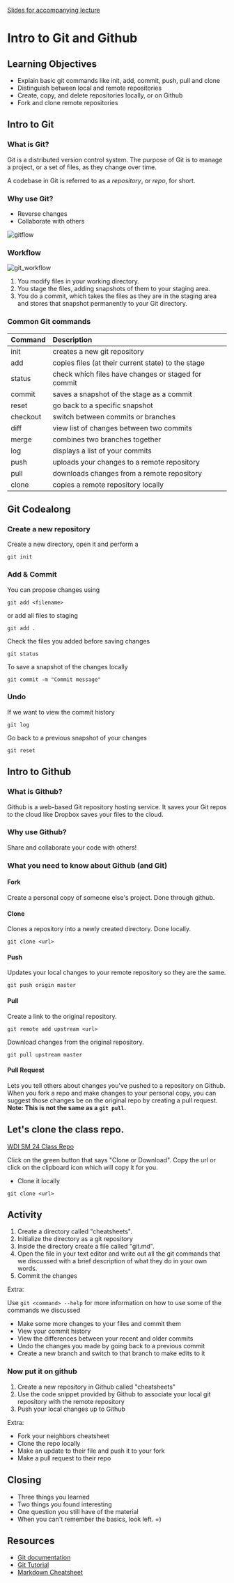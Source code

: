 [Slides for accompanying lecture](https://presentations.generalassemb.ly/9e85fb2a9aafc3f39b0ca0c1ece18e38)

# Intro to Git and Github

## Learning Objectives
+ Explain basic git commands like init, add, commit, push, pull and clone
+ Distinguish between local and remote repositories
+ Create, copy, and delete repositories locally, or on Github
+ Fork and clone remote repositories

## Intro to Git

### What is Git?

Git is a distributed version control system. The purpose of Git is to manage a project, or a set of files, as they change over time.

A codebase in Git is referred to as a *repository*, or *repo*, for short.

### Why use Git?

+ Reverse changes
+ Collaborate with others

![gitflow](http://rogerdudler.github.io/git-guide/img/branches.png)

### Workflow
![git_workflow](http://i.imgur.com/3HCGTlP.png)
1. You modify files in your working directory.
2. You stage the files, adding snapshots of them to your staging area.
3. You do a commit, which takes the files as they are in the staging area and stores that snapshot permanently to your Git directory.

### Common Git commands

| Command  | Description |
| :------- | :-----------|
| init     | creates a new git repository |
| add      | copies files (at their current state) to the stage |
| status   | check which files have changes or staged for commit |
| commit   | saves a snapshot of the stage as a commit |
| reset    | go back to a specific snapshot |
| checkout | switch between commits or branches |
| diff     | view list of changes between two commits |
| merge    | combines two branches together |
| log      | displays a list of your commits |
| push     | uploads your changes to a remote repository |
| pull     | downloads changes from a remote repository |
| clone    | copies a remote repository locally |

## Git Codealong

### Create a new repository
Create a new directory, open it and perform a
```
git init
```
### Add & Commit
You can propose changes using
```
git add <filename>
```
or add all files to staging
```
git add .
```
Check the files you added before saving changes
```
git status
```
To save a snapshot of the changes locally
```
git commit -m "Commit message"
```
### Undo
If we want to view the commit history
```
git log
```
Go back to a previous snapshot of your changes
```
git reset
```

## Intro to Github

### What is Github?
Github is a web-based Git repository hosting service. It saves your Git repos to the cloud like Dropbox saves your files to the cloud.

### Why use Github?
Share and collaborate your code with others!

### What you need to know about Github (and Git)

#### Fork
Create a personal copy of someone else's project. Done through github.

#### Clone
Clones a repository into a newly created directory. Done locally.
```
git clone <url>
```

#### Push
Updates your local changes to your remote repository so they are the same.
```
git push origin master
```

#### Pull
Create a link to the original repository.
```
git remote add upstream <url>
```
Download changes from the original repository.
```
git pull upstream master
```

#### Pull Request
Lets you tell others about changes you've pushed to a repository on Github. When you fork a repo and make changes to your personal copy, you can suggest those changes be on the original repo by creating a pull request. __Note: This is not the same as a `git pull`.__

## Let's clone the class repo.
[WDI SM 24 Class Repo](https://github.com/ga-students/WDI_SM_24)

Click on the green button that says "Clone or Download".
Copy the url or click on the clipboard icon which will copy it for you.

+ Clone it locally
```
git clone <url>
```

## Activity

1. Create a directory called "cheatsheets".
2. Initialize the directory as a git repository
3. Inside the directory create a file called "git.md".
4. Open the file in your text editor and write out all the git commands that we discussed with a brief description of what they do in your own words.
5. Commit the changes

Extra:

Use `git <command> --help` for more information on how to use some of the commands we discussed

+ Make some more changes to your files and commit them
+ View your commit history
+ View the differences between your recent and older commits
+ Undo the changes you made by going back to a previous commit
+ Create a new branch and switch to that branch to make edits to it

### Now put it on github
1. Create a new repository in Github called "cheatsheets"
2. Use the code snippet provided by Github to associate your local git repository with the remote repository
3. Push your local changes up to Github

Extra:
+ Fork your neighbors cheatsheet
+ Clone the repo locally
+ Make an update to their file and push it to your fork
+ Make a pull request to their repo

## Closing

- Three things you learned
- Two things you found interesting
- One question you still have of the material
- When you can't remember the basics, look left. =)

## Resources
- [Git documentation](https://git-scm.com/doc)
- [Git Tutorial](https://www.atlassian.com/git/tutorials)
- [Markdown Cheatsheet](https://github.com/adam-p/markdown-here/wiki/Markdown-Here-Cheatsheet)
